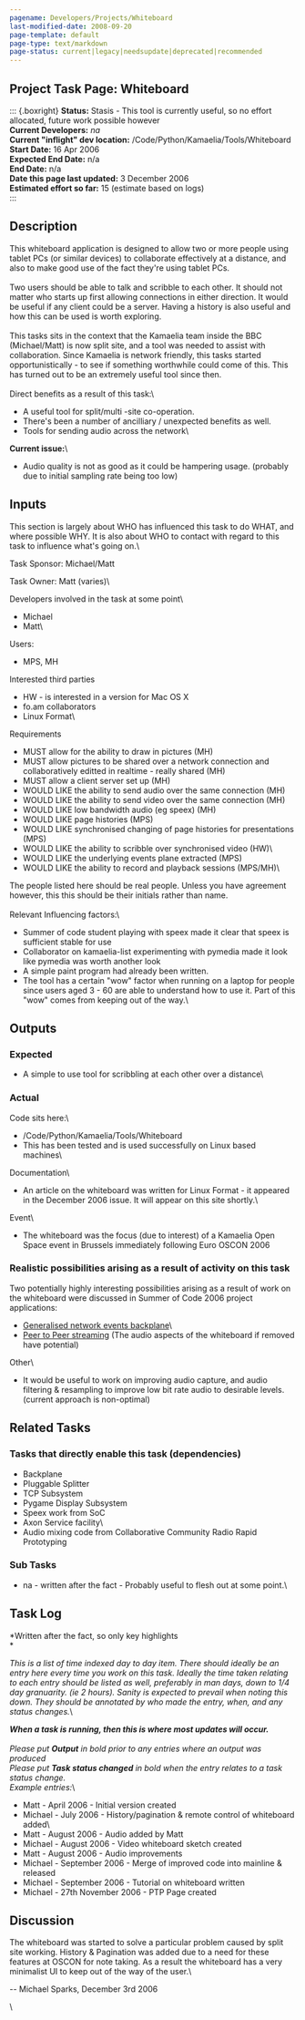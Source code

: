 ```yaml
---
pagename: Developers/Projects/Whiteboard
last-modified-date: 2008-09-20
page-template: default
page-type: text/markdown
page-status: current|legacy|needsupdate|deprecated|recommended
---
```

Project Task Page: Whiteboard
-----------------------------

::: {.boxright}
**Status:** Stasis *-* This tool is currently useful, so no effort
allocated, future work possible however\
**Current Developers:** *na*\
**Current \"inflight\" dev location:**
/Code/Python/Kamaelia/Tools/Whiteboard\
**Start Date:** 16 Apr 2006\
**Expected End Date:** n/a\
**End Date:** n/a\
**Date this page last updated:** 3 December 2006\
**Estimated effort so far:** 15 (estimate based on logs)\
:::


**Description**
---------------

This whiteboard application is designed to allow two or more people
using tablet PCs (or similar devices) to collaborate effectively at a
distance, and also to make good use of the fact they\'re using tablet
PCs.\
\
Two users should be able to talk and scribble to each other. It should
not matter who starts up first allowing connections in either direction.
It would be useful if any client could be a server. Having a history is
also useful and how this can be used is worth exploring.\
\
This tasks sits in the context that the Kamaelia team inside the BBC
(Michael/Matt) is now split site, and a tool was needed to assist with
collaboration. Since Kamaelia is network friendly, this tasks started
opportunistically - to see if something worthwhile could come of this.
This has turned out to be an extremely useful tool since then.\
\
Direct benefits as a result of this task:\

-   A useful tool for split/multi -site co-operation.
-   There\'s been a number of ancilliary / unexpected benefits as well.
-   Tools for sending audio across the network\

**Current issue:**\

-   Audio quality is not as good as it could be hampering usage.
    (probably due to initial sampling rate being too low)

Inputs
------

This section is largely about WHO has influenced this task to do WHAT,
and where possible WHY. It is also about WHO to contact with regard to
this task to influence what\'s going on.\

Task Sponsor: Michael/Matt

Task Owner: Matt (varies)\

Developers involved in the task at some point\

-   Michael
-   Matt\

Users:

-   MPS, MH

Interested third parties

-   HW - is interested in a version for Mac OS X
-   fo.am collaborators
-   Linux Format\

Requirements

-   MUST allow for the ability to draw in pictures (MH)
-   MUST allow pictures to be shared over a network connection and
    collaboratively editted in realtime - really shared (MH)
-   MUST allow a client server set up (MH)
-   WOULD LIKE the ability to send audio over the same connection (MH)
-   WOULD LIKE the ability to send video over the same connection (MH)
-   WOULD LIKE low bandwidth audio (eg speex) (MH)
-   WOULD LIKE page histories (MPS)
-   WOULD LIKE synchronised changing of page histories for presentations
    (MPS)
-   WOULD LIKE the ability to scribble over synchronised video (HW)\
-   WOULD LIKE the underlying events plane extracted (MPS)
-   WOULD LIKE the ability to record and playback sessions (MPS/MH)\

The people listed here should be real people. Unless you have agreement
however, this this should be their initials rather than name.\
\
Relevant Influencing factors:\

-   Summer of code student playing with speex made it clear that speex
    is sufficient stable for use
-   Collaborator on kamaelia-list experimenting with pymedia made it
    look like pymedia was worth another look
-   A simple paint program had already been written.
-   The tool has a certain \"wow\" factor when running on a laptop for
    people since users aged 3 - 60 are able to understand how to use it.
    Part of this \"wow\" comes from keeping out of the way.\

Outputs
-------

### Expected

-   A simple to use tool for scribbling at each other over a distance\

### Actual

Code sits here:\

-   /Code/Python/Kamaelia/Tools/Whiteboard
-   This has been tested and is used successfully on Linux based
    machines\

Documentation\

-   An article on the whiteboard was written for Linux Format - it
    appeared in the December 2006 issue. It will appear on this site
    shortly.\

Event\

-   The whiteboard was the focus (due to interest) of a Kamaelia Open
    Space event in Brussels immediately following Euro OSCON 2006

### Realistic possibilities arising as a result of activity on this task

Two potentially highly interesting possibilities arising as a result of
work on the whiteboard were discussed in Summer of Code 2006 project
applications:

-   [Generalised network events
    backplane](/Projects/Soc2006/GeneralisedEventsBackplane)\
-   [Peer to Peer streaming](/Projects/Soc2006/PeerToPeerStreaming) (The
    audio aspects of the whiteboard if removed have potential)

Other\

-   It would be useful to work on improving audio capture, and audio
    filtering & resampling to improve low bit rate audio to desirable
    levels. (current approach is non-optimal)

Related Tasks
-------------

### Tasks that directly enable this task (dependencies) 

-   Backplane
-   Pluggable Splitter
-   TCP Subsystem
-   Pygame Display Subsystem
-   Speex work from SoC
-   Axon Service facility\
-   Audio mixing code from Collaborative Community Radio Rapid
    Prototyping

### Sub Tasks

-   na - written after the fact - Probably useful to flesh out at some
    point.\

Task Log
--------

*Written after the fact, so only key highlights\
*

*This is a list of time indexed day to day item. There should ideally be
an entry here every time you work on this task. Ideally the time taken
relating to each entry should be listed as well, preferably in man days,
down to 1/4 day granuarity. (ie 2 hours). Sanity is expected to prevail
when noting this down. They should be annotated by who made the entry,
when, and any status changes.*\

***When a task is running, then this is where most updates will
occur.**\
\
Please put **Output** in bold prior to any entries where an output was
produced\
Please put **Task status changed** in bold when the entry relates to a
task status change.\
Example entries:*\

-   Matt - April 2006 - Initial version created
-   Michael - July 2006 - History/pagination & remote control of
    whiteboard added\
-   Matt - August 2006 - Audio added by Matt
-   Michael - August 2006 - Video whiteboard sketch created
-   Matt - August 2006 - Audio improvements
-   Michael - September 2006 - Merge of improved code into mainline &
    released
-   Michael - September 2006 - Tutorial on whiteboard written
-   Michael - 27th November 2006 - PTP Page created

Discussion
----------

The whiteboard was started to solve a particular problem caused by split
site working. History & Pagination was added due to a need for these
features at OSCON for note taking. As a result the whiteboard has a very
minimalist UI to keep out of the way of the user.\

\-- Michael Sparks, December 3rd 2006

\

